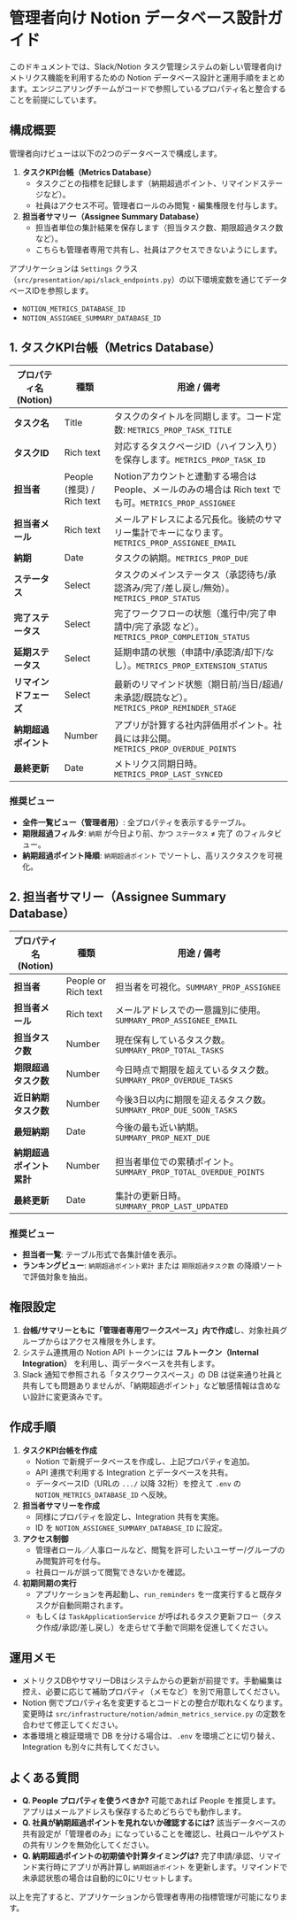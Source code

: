 # 管理者向け Notion データベース設計ガイド

このドキュメントでは、Slack/Notion タスク管理システムの新しい管理者向けメトリクス機能を利用するための Notion データベース設計と運用手順をまとめます。エンジニアリングチームがコードで参照しているプロパティ名と整合することを前提にしています。

## 構成概要

管理者向けビューは以下の2つのデータベースで構成します。

1. **タスクKPI台帳（Metrics Database）**
   - タスクごとの指標を記録します（納期超過ポイント、リマインドステージなど）。
   - 社員はアクセス不可。管理者ロールのみ閲覧・編集権限を付与します。
2. **担当者サマリー（Assignee Summary Database）**
   - 担当者単位の集計結果を保存します（担当タスク数、期限超過タスク数など）。
   - こちらも管理者専用で共有し、社員はアクセスできないようにします。

アプリケーションは `Settings` クラス（`src/presentation/api/slack_endpoints.py`）の以下環境変数を通じてデータベースIDを参照します。

- `NOTION_METRICS_DATABASE_ID`
- `NOTION_ASSIGNEE_SUMMARY_DATABASE_ID`

## 1. タスクKPI台帳（Metrics Database）

| プロパティ名 (Notion) | 種類 | 用途 / 備考 |
|-----------------------|------|-------------|
| **タスク名** | Title | タスクのタイトルを同期します。コード定数: `METRICS_PROP_TASK_TITLE` |
| **タスクID** | Rich text | 対応するタスクページID（ハイフン入り）を保存します。`METRICS_PROP_TASK_ID` |
| **担当者** | People (推奨) / Rich text | Notionアカウントと連動する場合は People、メールのみの場合は Rich text でも可。`METRICS_PROP_ASSIGNEE` |
| **担当者メール** | Rich text | メールアドレスによる冗長化。後続のサマリー集計でキーになります。`METRICS_PROP_ASSIGNEE_EMAIL` |
| **納期** | Date | タスクの納期。`METRICS_PROP_DUE` |
| **ステータス** | Select | タスクのメインステータス（承認待ち/承認済み/完了/差し戻し/無効）。`METRICS_PROP_STATUS` |
| **完了ステータス** | Select | 完了ワークフローの状態（進行中/完了申請中/完了承認 など）。`METRICS_PROP_COMPLETION_STATUS` |
| **延期ステータス** | Select | 延期申請の状態（申請中/承認済/却下/なし）。`METRICS_PROP_EXTENSION_STATUS` |
| **リマインドフェーズ** | Select | 最新のリマインド状態（期日前/当日/超過/未承認/既読など）。`METRICS_PROP_REMINDER_STAGE` |
| **納期超過ポイント** | Number | アプリが計算する社内評価用ポイント。社員には非公開。`METRICS_PROP_OVERDUE_POINTS` |
| **最終更新** | Date | メトリクス同期日時。`METRICS_PROP_LAST_SYNCED` |

### 推奨ビュー
- **全件一覧ビュー（管理者用）**: 全プロパティを表示するテーブル。
- **期限超過フィルタ**: `納期` が今日より前、かつ `ステータス` ≠ 完了 のフィルタビュー。
- **納期超過ポイント降順**: `納期超過ポイント` でソートし、高リスクタスクを可視化。

## 2. 担当者サマリー（Assignee Summary Database）

| プロパティ名 (Notion) | 種類 | 用途 / 備考 |
|-----------------------|------|-------------|
| **担当者** | People or Rich text | 担当者を可視化。`SUMMARY_PROP_ASSIGNEE` |
| **担当者メール** | Rich text | メールアドレスでの一意識別に使用。`SUMMARY_PROP_ASSIGNEE_EMAIL` |
| **担当タスク数** | Number | 現在保有しているタスク数。`SUMMARY_PROP_TOTAL_TASKS` |
| **期限超過タスク数** | Number | 今日時点で期限を超えているタスク数。`SUMMARY_PROP_OVERDUE_TASKS` |
| **近日納期タスク数** | Number | 今後3日以内に期限を迎えるタスク数。`SUMMARY_PROP_DUE_SOON_TASKS` |
| **最短納期** | Date | 今後の最も近い納期。`SUMMARY_PROP_NEXT_DUE` |
| **納期超過ポイント累計** | Number | 担当者単位での累積ポイント。`SUMMARY_PROP_TOTAL_OVERDUE_POINTS` |
| **最終更新** | Date | 集計の更新日時。`SUMMARY_PROP_LAST_UPDATED` |

### 推奨ビュー
- **担当者一覧**: テーブル形式で各集計値を表示。
- **ランキングビュー**: `納期超過ポイント累計` または `期限超過タスク数` の降順ソートで評価対象を抽出。

## 権限設定

1. **台帳/サマリーともに「管理者専用ワークスペース」内で作成**し、対象社員グループからはアクセス権限を外します。
2. システム連携用の Notion API トークンには **フルトークン（Internal Integration）** を利用し、両データベースを共有します。
3. Slack 通知で参照される「タスクワークスペース」の DB は従来通り社員と共有しても問題ありませんが、「納期超過ポイント」など敏感情報は含めない設計に変更済みです。

## 作成手順

1. **タスクKPI台帳を作成**
   - Notion で新規データベースを作成し、上記プロパティを追加。
   - API 連携で利用する Integration とデータベースを共有。
   - データベースID（URLの `.../` 以降 32桁）を控えて `.env` の `NOTION_METRICS_DATABASE_ID` へ反映。
2. **担当者サマリーを作成**
   - 同様にプロパティを設定し、Integration 共有を実施。
   - ID を `NOTION_ASSIGNEE_SUMMARY_DATABASE_ID` に設定。
3. **アクセス制御**
   - 管理者ロール／人事ロールなど、閲覧を許可したいユーザー/グループのみ閲覧許可を付与。
   - 社員ロールが誤って閲覧できないかを確認。
4. **初期同期の実行**
   - アプリケーションを再起動し、`run_reminders` を一度実行すると既存タスクが自動同期されます。
   - もしくは `TaskApplicationService` が呼ばれるタスク更新フロー（タスク作成/承認/差し戻し）を走らせて手動で同期を促進してください。

## 運用メモ

- メトリクスDBやサマリーDBはシステムからの更新が前提です。手動編集は控え、必要に応じて補助プロパティ（メモなど）を別で用意してください。
- Notion 側でプロパティ名を変更するとコードとの整合が取れなくなります。変更時は `src/infrastructure/notion/admin_metrics_service.py` の定数を合わせて修正してください。
- 本番環境と検証環境で DB を分ける場合は、`.env` を環境ごとに切り替え、Integration も別々に共有してください。

## よくある質問

- **Q. People プロパティを使うべきか?** 可能であれば People を推奨します。アプリはメールアドレスも保存するためどちらでも動作します。
- **Q. 社員が納期超過ポイントを見れないか確認するには?** 該当データベースの共有設定が「管理者のみ」になっていることを確認し、社員ロールやゲストの共有リンクを無効化してください。
- **Q. 納期超過ポイントの初期値や計算タイミングは?** 完了申請/承認、リマインド実行時にアプリが再計算し `納期超過ポイント` を更新します。リマインドで未承認状態の場合は自動的に0にリセットします。

以上を完了すると、アプリケーションから管理者専用の指標管理が可能になります。
